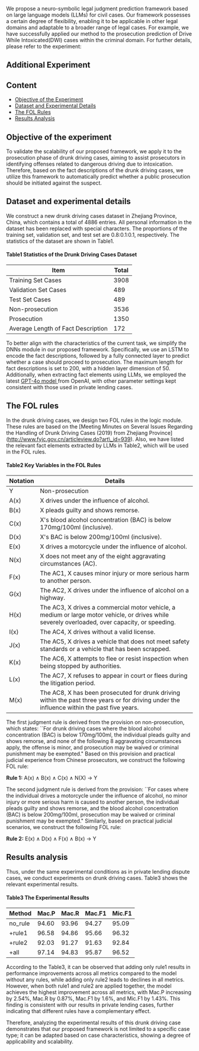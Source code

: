 We propose a neuro-symbolic legal judgment prediction framework based on large language models (LLMs) for civil cases. Our framework possesses a certain degree of flexibility, enabling it to be applicable in other legal domains and adaptable to a broader range of legal cases. For example, we have successfully applied our method to the prosecution prediction of Drive While Intoxicated(DWI) cases within the criminal domain.
For further details, please refer to the experiment:
## Additional Experiment

## Content
- [Objective of the Experiment](#objective-of-the-experiment)
- [Dataset and Experimental Details](#dataset-and-experimental-details)
- [The FOL Rules](#the-fol-rules)
- [Results Analysis](#results-analysis)

## Objective of the experiment
To validate the scalability of our proposed framework, we apply it to the prosecution phase of drunk driving cases, aiming to assist prosecutors in identifying offenses related to dangerous driving due to intoxication. Therefore, based on the fact descriptions of the drunk driving cases, we utilize this framework to automatically predict whether a public prosecution should be initiated against the suspect.
## Dataset and experimental details
We construct a new drunk driving cases dataset in Zhejiang Province, China, which contains a total of 4886 entries. All personal information in the dataset has been replaced with special characters. The proportions of the training set, validation set, and test set are 0.8:0.1:0.1, respectively. The statistics of the dataset are shown in Table1.
#### Table1 Statistics of the Drunk Driving Cases Dataset
| Item                              | Total |
|-----------------------------------|-------|
| Training Set Cases                | 3908  |
| Validation Set Cases              | 489   |
| Test Set Cases                    | 489   |
| Non-prosecution                   | 3536  |
| Prosecution                       | 1350  |
| Average Length of Fact Description | 172   |

To better align with the characteristics of the current task, we simplify the DNNs module in our proposed framework. Specifically, we use an LSTM to encode the fact descriptions, followed by a fully connected layer to predict whether a case should proceed to prosecution. The maximum length for fact descriptions is set to 200, with a hidden layer dimension of 50. Additionally, when extracting fact elements using LLMs, we employed the latest [GPT-4o model ](https://openai.com/index/hello-gpt-4o/) from OpenAI, with other parameter settings kept consistent with those used in private lending cases.

## The FOL rules
In the drunk driving cases, we design two FOL rules in the logic module. These rules are based on the [Meeting Minutes on Several Issues Regarding the Handling of Drunk Driving Cases (2019) from Zhejiang Province] (http://www.fyjc.gov.cn/articleview.do?art\_id=939). Also, we have listed the relevant fact elements extracted by LLMs in Table2, which will be used in the FOL rules.
#### Table2 Key Variables in the FOL Rules
| Notation  | Details                                                                 |
|-----------|-------------------------------------------------------------------------|
| Y         | Non-prosecution                                                          |
| A(x)      | X drives under the influence of alcohol.                                |
| B(x)      | X pleads guilty and shows remorse.                                      |
| C(x)      | X's blood alcohol concentration (BAC) is below 170mg/100ml (inclusive). |
| D(x)      | X's BAC is below 200mg/100ml (inclusive).                              |
| E(x)      | X drives a motorcycle under the influence of alcohol.                  |
| N(x)      | X does not meet any of the eight aggravating circumstances (AC).           |
| F(x)      | The AC1, X causes minor injury or more serious harm to another person.  |
| G(x)      | The AC2, X drives under the influence of alcohol on a highway.         |
| H(x)      | The AC3, X drives a commercial motor vehicle, a medium or large motor vehicle, or drives while severely overloaded, over capacity, or speeding. |
| I(x)      | The AC4, X drives without a valid license.                              |
| J(x)      | The AC5, X drives a vehicle that does not meet safety standards or a vehicle that has been scrapped. |
| K(x)      | The AC6, X attempts to flee or resist inspection when being stopped by authorities. |
| L(x)      | The AC7, X refuses to appear in court or flees during the litigation period. |
| M(x)      | The AC8, X has been prosecuted for drunk driving within the past three years or for driving under the influence within the past five years. |

The first judgment rule is derived from the provision on non-prosecution, which states: ``For drunk driving cases where the blood alcohol concentration (BAC) is below 170mg/100ml, the individual pleads guilty and shows remorse, and none of the following 8 aggravating circumstances apply, the offense is minor, and prosecution may be waived or criminal punishment may be exempted." Based on this provision and practical judicial experience from Chinese prosecutors, we construct the following FOL rule:

<strong>Rule 1:</strong> A(x) ∧ B(x) ∧ C(x) ∧ N(X) → Y

The second judgment rule is derived from the provision: ``For cases where the individual drives a motorcycle under the influence of alcohol, no minor injury or more serious harm is caused to another person, the individual pleads guilty and shows remorse, and the blood alcohol concentration (BAC) is below 200mg/100ml, prosecution may be waived or criminal punishment may be exempted." Similarly, based on practical judicial scenarios, we construct the following FOL rule:

<strong>Rule 2:</strong> E(x) ∧ D(x) ∧ F(x) ∧ B(x) → Y

## Results analysis
Thus, under the same experimental conditions as in private lending dispute cases, we conduct experiments on drunk driving cases. Table3 shows the relevant experimental results.
#### Table3 The Experimental Results

| Method   | Mac.P | Mac.R | Mac.F1 | Mic.F1 |
|----------|-------|-------|--------|--------|
| no_rule  | 94.60 | 93.96 | 94.27  | 95.09  |
| +rule1   | 96.58 | 94.86 | 95.66  | 96.32  |
| +rule2   | 92.03 | 91.27 | 91.63  | 92.84  |
| +all     | 97.14 | 94.83 | 95.87  | 96.52  |


According to the Table3, it can be observed that adding only rule1 results in performance improvements across all metrics compared to the model without any rules, while adding only rule2 leads to declines in all metrics. However, when both rule1 and rule2 are applied together, the model achieves the highest improvement across all metrics, with Mac.P increasing by 2.54%, Mac.R by 0.87%, Mac.F1 by 1.6%, and Mic.F1 by 1.43%. This finding is consistent with our results in private lending cases, further indicating that different rules have a complementary effect. 

Therefore, analyzing the experimental results of this drunk driving case demonstrates that our proposed framework is not limited to a specific case type; it can be adapted based on case characteristics, showing a degree of applicability and scalability.
